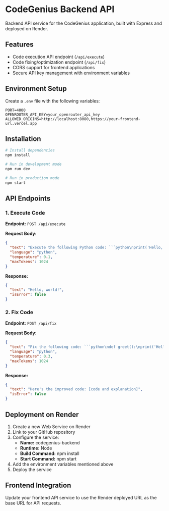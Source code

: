 # CodeGenius Backend API

Backend API service for the CodeGenius application, built with Express and deployed on Render.

## Features

- Code execution API endpoint (`/api/execute`)
- Code fixing/optimization endpoint (`/api/fix`)
- CORS support for frontend applications
- Secure API key management with environment variables

## Environment Setup

Create a `.env` file with the following variables:

```
PORT=4000
OPENROUTER_API_KEY=your_openrouter_api_key
ALLOWED_ORIGINS=http://localhost:8080,https://your-frontend-url.vercel.app
```

## Installation

```bash
# Install dependencies
npm install

# Run in development mode
npm run dev

# Run in production mode
npm start
```

## API Endpoints

### 1. Execute Code

**Endpoint:** `POST /api/execute`

**Request Body:**
```json
{
  "text": "Execute the following Python code: ```python\nprint('Hello, world!')\n```",
  "language": "python",
  "temperature": 0.1,
  "maxTokens": 1024
}
```

**Response:**
```json
{
  "text": "Hello, world!",
  "isError": false
}
```

### 2. Fix Code

**Endpoint:** `POST /api/fix`

**Request Body:**
```json
{
  "text": "Fix the following code: ```python\ndef greet():\nprint('Hello')\n```",
  "language": "python",
  "temperature": 0.3,
  "maxTokens": 1024
}
```

**Response:**
```json
{
  "text": "Here's the improved code: [code and explanation]",
  "isError": false
}
```

## Deployment on Render

1. Create a new Web Service on Render
2. Link to your GitHub repository
3. Configure the service:
   - **Name:** codegenius-backend
   - **Runtime:** Node
   - **Build Command:** npm install
   - **Start Command:** npm start
4. Add the environment variables mentioned above
5. Deploy the service

## Frontend Integration

Update your frontend API service to use the Render deployed URL as the base URL for API requests. 